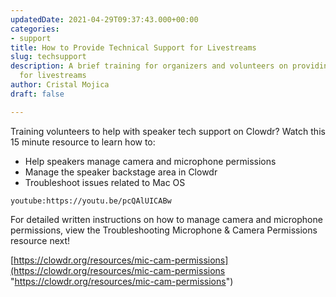 ```yaml
---
updatedDate: 2021-04-29T09:37:43.000+00:00
categories:
- support
title: How to Provide Technical Support for Livestreams
slug: techsupport
description: A brief training for organizers and volunteers on providing tech support
  for livestreams
author: Cristal Mojica
draft: false

---
```

Training volunteers to help with speaker tech support on Clowdr? Watch this 15 minute resource to learn how to:

* Help speakers manage camera and microphone permissions
* Manage the speaker backstage area in Clowdr
* Troubleshoot issues related to Mac OS

`youtube:https://youtu.be/pcQAlUICABw`

For detailed written instructions on how to manage camera and microphone permissions, view the Troubleshooting Microphone & Camera Permissions resource next!

[https://clowdr.org/resources/mic-cam-permissions](https://clowdr.org/resources/mic-cam-permissions "https://clowdr.org/resources/mic-cam-permissions")
